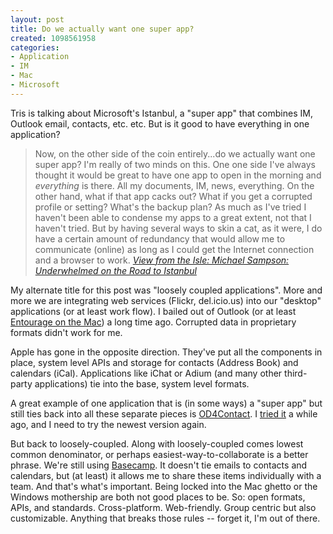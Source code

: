 ```yaml
--- 
layout: post
title: Do we actually want one super app?
created: 1098561958
categories: 
- Application
- IM
- Mac
- Microsoft
---
```


<p>Tris is talking about Microsoft's Istanbul, a &quot;super app&quot; that combines IM, Outlook email, contacts, etc. etc. But is it good to have everything in one application?</p>
<blockquote>
Now, on the other side of the coin entirely...do we actually want one super app?  I'm really of two minds on this.  One one side I've always thought it would be great to have one app to open in the morning and <em>everything</em> is there.  All my documents, IM, news, everything.  On the other hand, what if that app cacks out?  What if you get a corrupted profile or setting?  What's the backup plan?  As much as I've tried I haven't been able to condense my apps to a great extent, not that I haven't tried.  But by having several ways to skin a cat, as it were, I do have a certain amount of redundancy that would allow me to communicate (online) as long as I could get the Internet connection and a browser to work.
<cite><a href="http://blog.larixconsulting.com/blog">View from the Isle: Michael Sampson: Underwhelmed on the Road to Istanbul</a></cite>
</blockquote>

<p>My alternate title for this post was &quot;loosely coupled applications&quot;. More and more we are integrating web services (Flickr, del.icio.us) into our &quot;desktop&quot; applications (or at least work flow). I bailed out of Outlook (or at least <a href="http://www.bmannconsulting.com/node/1341">Entourage on the Mac</a>) a long time ago. Corrupted data in proprietary formats didn't work for me.</p>

<p>Apple has gone in the opposite direction. They've put all the components in place, system level APIs and storage for contacts (Address Book) and calendars (iCal). Applications like iChat or Adium (and many other third-party applications) tie into the base, system level formats.</p>
<!--break-->
<p>A great example of one application that is (in some ways) a &quot;super app&quot; but still ties back into all these separate pieces is <a href="http://www.objective-decision.com/en/products/od4contact/">OD4Contact</a>. I <a href="http://www.bmannconsulting.com/node/1115">tried it</a> a while ago, and I need to try the newest version again.</p>

<p>But back to loosely-coupled. Along with loosely-coupled comes lowest common denominator, or perhaps easiest-way-to-collaborate is a better phrase. We're still using <a href="http://www.bmannconsulting.com/basecamp-overview">Basecamp</a>. It doesn't tie emails to contacts and calendars, but (at least) it allows me to share these items individually with a team. And that's what's important. Being locked into the Mac ghetto or the Windows mothership are both not good places to be. So: open formats, APIs, and standards. Cross-platform. Web-friendly. Group centric but also customizable. Anything that breaks those rules -- forget it, I'm out of there.</p>
